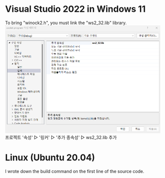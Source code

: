 # Visual Studio 2022 in Windows 11
To bring "winock2.h", you must link the "ws2_32.lib" library.   
![windows setting](./windows_setting.png)   
프로젝트 '속성' ▷ '링커' ▷ '추가 종속성' ▷ ws2_32.lib 추가   

# Linux (Ubuntu 20.04)
I wrote down the build command on the first line of the source code.
